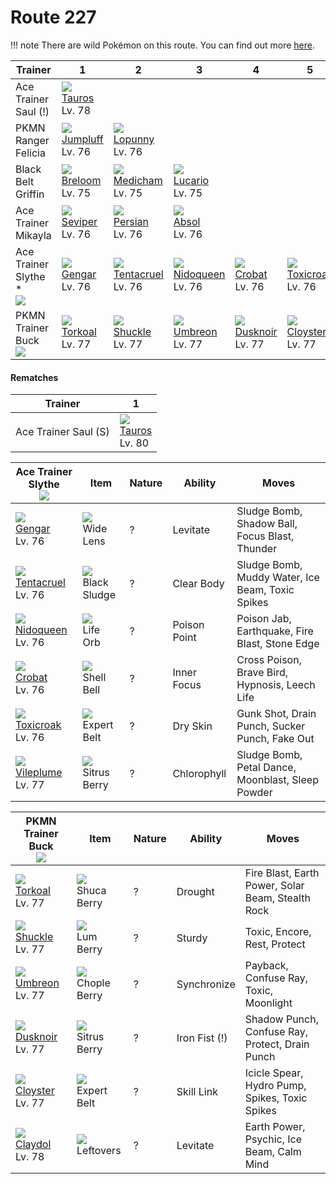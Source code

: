 # Route 227

!!! note
    There are wild Pokémon on this route. You can find out more [here](../../wild_pokemon/route_227/).


Trainer                              | 1                                  | 2                                    | 3                                   | 4                                  | 5                                   | 6                                   | 
---                                  | ---                                | ---                                  | ---                                 | ---                                | ---                                 | ---                                 | 
Ace Trainer Saul (!)                 | ![][128]<br> [Tauros]<br> Lv. 78   | &nbsp;                               | &nbsp;                              | &nbsp;                             | &nbsp;                              | &nbsp;                              | 
PKMN Ranger Felicia                  | ![][189]<br> [Jumpluff]<br> Lv. 76 | ![][428]<br> [Lopunny]<br> Lv. 76    | &nbsp;                              | &nbsp;                             | &nbsp;                              | &nbsp;                              | 
Black Belt Griffin                   | ![][286]<br> [Breloom]<br> Lv. 75  | ![][308]<br> [Medicham]<br> Lv. 75   | ![][448]<br> [Lucario]<br> Lv. 75   | &nbsp;                             | &nbsp;                              | &nbsp;                              | 
Ace Trainer Mikayla                  | ![][336]<br> [Seviper]<br> Lv. 76  | ![][053]<br> [Persian]<br> Lv. 76    | ![][359]<br> [Absol]<br> Lv. 76     | &nbsp;                             | &nbsp;                              | &nbsp;                              | 
Ace Trainer Slythe *<br>![][ace_f_2] | ![][094]<br> [Gengar]<br> Lv. 76   | ![][073]<br> [Tentacruel]<br> Lv. 76 | ![][031]<br> [Nidoqueen]<br> Lv. 76 | ![][169]<br> [Crobat]<br> Lv. 76   | ![][454]<br> [Toxicroak]<br> Lv. 76 | ![][045]<br> [Vileplume]<br> Lv. 77 | 
PKMN Trainer Buck<br>![][buck]       | ![][324]<br> [Torkoal]<br> Lv. 77  | ![][213]<br> [Shuckle]<br> Lv. 77    | ![][197]<br> [Umbreon]<br> Lv. 77   | ![][477]<br> [Dusknoir]<br> Lv. 77 | ![][091]<br> [Cloyster]<br> Lv. 77  | ![][344]<br> [Claydol]<br> Lv. 78   | 

#### Rematches

Trainer              | 1                                | 
---                  | ---                              | 
Ace Trainer Saul (S) | ![][128]<br> [Tauros]<br> Lv. 80 | 

Ace Trainer Slythe<br>![][ace_f_2]   | Item                               | Nature | Ability      | Moves                                             | 
---                                  | ---                                | ---    | ---          | ---                                               | 
![][094]<br> [Gengar]<br> Lv. 76     | ![][wide-lens]<br> Wide Lens       | ?      | Levitate     | Sludge Bomb, Shadow Ball, Focus Blast, Thunder    | 
![][073]<br> [Tentacruel]<br> Lv. 76 | ![][black-sludge]<br> Black Sludge | ?      | Clear Body   | Sludge Bomb, Muddy Water, Ice Beam, Toxic Spikes  | 
![][031]<br> [Nidoqueen]<br> Lv. 76  | ![][life-orb]<br> Life Orb         | ?      | Poison Point | Poison Jab, Earthquake, Fire Blast, Stone Edge    | 
![][169]<br> [Crobat]<br> Lv. 76     | ![][shell-bell]<br> Shell Bell     | ?      | Inner Focus  | Cross Poison, Brave Bird, Hypnosis, Leech Life    | 
![][454]<br> [Toxicroak]<br> Lv. 76  | ![][expert-belt]<br> Expert Belt   | ?      | Dry Skin     | Gunk Shot, Drain Punch, Sucker Punch, Fake Out    | 
![][045]<br> [Vileplume]<br> Lv. 77  | ![][sitrus-berry]<br> Sitrus Berry | ?      | Chlorophyll  | Sludge Bomb, Petal Dance, Moonblast, Sleep Powder | 

PKMN Trainer Buck<br>![][buck]     | Item                               | Nature | Ability       | Moves                                             | 
---                                | ---                                | ---    | ---           | ---                                               | 
![][324]<br> [Torkoal]<br> Lv. 77  | ![][shuca-berry]<br> Shuca Berry   | ?      | Drought       | Fire Blast, Earth Power, Solar Beam, Stealth Rock | 
![][213]<br> [Shuckle]<br> Lv. 77  | ![][lum-berry]<br> Lum Berry       | ?      | Sturdy        | Toxic, Encore, Rest, Protect                      | 
![][197]<br> [Umbreon]<br> Lv. 77  | ![][chople-berry]<br> Chople Berry | ?      | Synchronize   | Payback, Confuse Ray, Toxic, Moonlight            | 
![][477]<br> [Dusknoir]<br> Lv. 77 | ![][sitrus-berry]<br> Sitrus Berry | ?      | Iron Fist (!) | Shadow Punch, Confuse Ray, Protect, Drain Punch   | 
![][091]<br> [Cloyster]<br> Lv. 77 | ![][expert-belt]<br> Expert Belt   | ?      | Skill Link    | Icicle Spear, Hydro Pump, Spikes, Toxic Spikes    | 
![][344]<br> [Claydol]<br> Lv. 78  | ![][leftovers]<br> Leftovers       | ?      | Levitate      | Earth Power, Psychic, Ice Beam, Calm Mind         | 

[Nidoqueen]: ../../pokemon_changes/031/
[Vileplume]: ../../pokemon_changes/045/
[Persian]: ../../pokemon_changes/053/
[Tentacruel]: ../../pokemon_changes/073/
[Cloyster]: ../../pokemon_changes/091/
[Gengar]: ../../pokemon_changes/094/
[Tauros]: ../../pokemon_changes/128/
[Crobat]: ../../pokemon_changes/169/
[Jumpluff]: ../../pokemon_changes/189/
[Umbreon]: ../../pokemon_changes/197/
[Shuckle]: ../../pokemon_changes/213/
[Breloom]: ../../pokemon_changes/286/
[Medicham]: ../../pokemon_changes/308/
[Torkoal]: ../../pokemon_changes/324/
[Seviper]: ../../pokemon_changes/336/
[Claydol]: ../../pokemon_changes/344/
[Absol]: ../../pokemon_changes/359/
[Lopunny]: ../../pokemon_changes/428/
[Lucario]: ../../pokemon_changes/448/
[Toxicroak]: ../../pokemon_changes/454/
[Dusknoir]: ../../pokemon_changes/477/
[black-sludge]: ../img/items/black-sludge.png
[chople-berry]: ../img/items/chople-berry.png
[expert-belt]: ../img/items/expert-belt.png
[leftovers]: ../img/items/leftovers.png
[life-orb]: ../img/items/life-orb.png
[lum-berry]: ../img/items/lum-berry.png
[shell-bell]: ../img/items/shell-bell.png
[shuca-berry]: ../img/items/shuca-berry.png
[sitrus-berry]: ../img/items/sitrus-berry.png
[wide-lens]: ../img/items/wide-lens.png
[031]: ../img/pokemon/031.png
[045]: ../img/pokemon/045.png
[053]: ../img/pokemon/053.png
[073]: ../img/pokemon/073.png
[091]: ../img/pokemon/091.png
[094]: ../img/pokemon/094.png
[128]: ../img/pokemon/128.png
[169]: ../img/pokemon/169.png
[189]: ../img/pokemon/189.png
[197]: ../img/pokemon/197.png
[213]: ../img/pokemon/213.png
[286]: ../img/pokemon/286.png
[308]: ../img/pokemon/308.png
[324]: ../img/pokemon/324.png
[336]: ../img/pokemon/336.png
[344]: ../img/pokemon/344.png
[359]: ../img/pokemon/359.png
[428]: ../img/pokemon/428.png
[448]: ../img/pokemon/448.png
[454]: ../img/pokemon/454.png
[477]: ../img/pokemon/477.png
[ace_f_2]: ../img/trainer/ace_f_2.png
[buck]: ../img/trainer/buck.png
